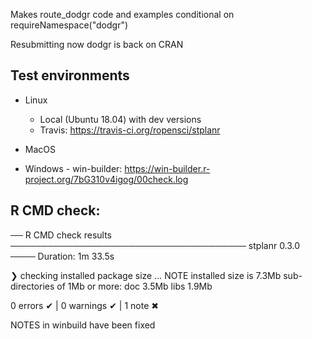 Makes route_dodgr code and examples conditional on requireNamespace("dodgr") 

Resubmitting now dodgr is back on CRAN

## Test environments

* Linux
  - Local (Ubuntu 18.04) with dev versions
  - Travis: https://travis-ci.org/ropensci/stplanr
  
* MacOS

* Windows - win-builder: https://win-builder.r-project.org/7bG310v4igog/00check.log
  
## R CMD check:

── R CMD check results ────────────────────────────────────── stplanr 0.3.0 ────
Duration: 1m 33.5s

❯ checking installed package size ... NOTE
    installed size is  7.3Mb
    sub-directories of 1Mb or more:
      doc    3.5Mb
      libs   1.9Mb

0 errors ✔ | 0 warnings ✔ | 1 note ✖
  
NOTES in winbuild have been fixed